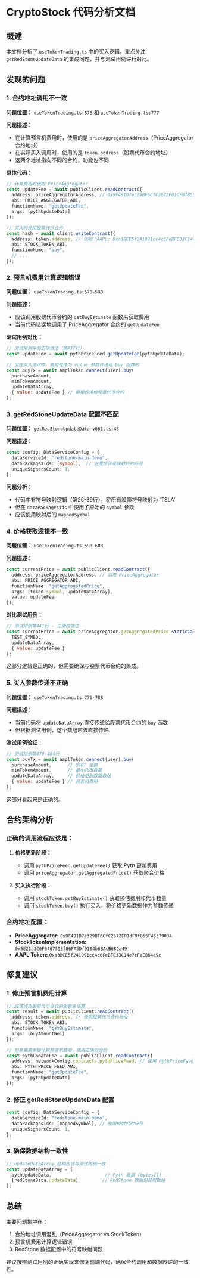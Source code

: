 # CryptoStock 代码分析文档

## 概述
本文档分析了 `useTokenTrading.ts` 中的买入逻辑，重点关注 `getRedStoneUpdateData` 的集成问题，并与测试用例进行对比。

## 发现的问题

### 1. 合约地址调用不一致

**问题位置：** `useTokenTrading.ts:578` 和 `useTokenTrading.ts:777`

**问题描述：**
- 在计算预言机费用时，使用的是 `priceAggregatorAddress`（PriceAggregator 合约地址）
- 在实际买入调用时，使用的是 `token.address`（股票代币合约地址）
- 这两个地址指向不同的合约，功能也不同

**具体代码：**
```typescript
// 计算费用时使用 PriceAggregator
const updateFee = await publicClient.readContract({
  address: priceAggregatorAddress, // 0x9F491D7e329BF6CfC2672F01dF9f856F45379034
  abi: PRICE_AGGREGATOR_ABI,
  functionName: "getUpdateFee",
  args: [pythUpdateData]
});

// 买入时使用股票代币合约
const hash = await client.writeContract({
  address: token.address, // 例如：AAPL: 0xa3BCE5f241991cc4c0FeBFE33C14e7cFaE864a9c
  abi: STOCK_TOKEN_ABI,
  functionName: "buy",
  // ...
});
```

### 2. 预言机费用计算逻辑错误

**问题位置：** `useTokenTrading.ts:578-588`

**问题描述：**
- 应该调用股票代币合约的 `getBuyEstimate` 函数来获取费用
- 当前代码错误地调用了 PriceAggregator 合约的 `getUpdateFee`

**测试用例对比：**
```javascript
// 测试用例中的正确做法（第437行）
const updateFee = await pythPriceFeed.getUpdateFee(pythUpdateData);

// 但在买入测试中，费用是作为 value 参数传递给 buy 函数的
const buyTx = await aaplToken.connect(user).buy(
  purchaseAmount,
  minTokenAmount,
  updateDataArray,
  { value: updateFee } // 直接传递给股票代币合约
);
```

### 3. getRedStoneUpdateData 配置不匹配

**问题位置：** `getRedStoneUpdateData-v061.ts:45`

**问题描述：**
```typescript
const config: DataServiceConfig = {
  dataServiceId: "redstone-main-demo",
  dataPackagesIds: [symbol],  // 这里应该是映射后的符号
  uniqueSignersCount: 1,
};
```

**问题分析：**
- 代码中有符号映射逻辑（第26-39行），将所有股票符号映射为 'TSLA'
- 但在 `dataPackagesIds` 中使用了原始的 `symbol` 参数
- 应该使用映射后的 `mappedSymbol`

### 4. 价格获取逻辑不一致

**问题位置：** `useTokenTrading.ts:590-603`

**问题描述：**
```typescript
const currentPrice = await publicClient.readContract({
  address: priceAggregatorAddress, // 调用 PriceAggregator
  abi: PRICE_AGGREGATOR_ABI,
  functionName: "getAggregatedPrice",
  args: [token.symbol, updateDataArray],
  value: updateFee
});
```

**对比测试用例：**
```javascript
// 测试用例第441行 - 正确的做法
const currentPrice = await priceAggregator.getAggregatedPrice.staticCall(
  TEST_SYMBOL,
  updateDataArray,
  { value: updateFee }
);
```

这部分逻辑是正确的，但需要确保与股票代币合约的集成。

### 5. 买入参数传递不正确

**问题位置：** `useTokenTrading.ts:776-788`

**问题描述：**
- 当前代码将 `updateDataArray` 直接传递给股票代币合约的 `buy` 函数
- 但根据测试用例，这个数组应该直接传递

**测试用例验证：**
```javascript
// 测试用例第479-484行
const buyTx = await aaplToken.connect(user).buy(
  purchaseAmount,      // USDT 金额
  minTokenAmount,      // 最小代币数量
  updateDataArray,     // 价格更新数据数组
  { value: updateFee } // 预言机费用
);
```

这部分看起来是正确的。

## 合约架构分析

### 正确的调用流程应该是：

1. **价格更新阶段：**
   - 调用 `pythPriceFeed.getUpdateFee()` 获取 Pyth 更新费用
   - 调用 `priceAggregator.getAggregatedPrice()` 获取聚合价格

2. **买入执行阶段：**
   - 调用 `stockToken.getBuyEstimate()` 获取预估费用和代币数量
   - 调用 `stockToken.buy()` 执行买入，将价格更新数据作为参数传递

### 合约地址配置：
- **PriceAggregator:** `0x9F491D7e329BF6CfC2672F01dF9f856F45379034`
- **StockTokenImplementation:** `0x5E21a3C0F6467598f86FA5Df9164b6BAcB689a49`
- **AAPL Token:** `0xa3BCE5f241991cc4c0FeBFE33C14e7cFaE864a9c`

## 修复建议

### 1. 修正预言机费用计算
```typescript
// 应该调用股票代币合约的函数来估算
const result = await publicClient.readContract({
  address: token.address, // 使用股票代币合约地址
  abi: STOCK_TOKEN_ABI,
  functionName: "getBuyEstimate",
  args: [buyAmountWei]
});

// 如果需要单独计算预言机费用，使用正确的合约
const pythUpdateFee = await publicClient.readContract({
  address: networkConfig.contracts.pythPriceFeed, // 使用 PythPriceFeed 地址
  abi: PYTH_PRICE_FEED_ABI,
  functionName: "getUpdateFee",
  args: [pythUpdateData]
});
```

### 2. 修正 getRedStoneUpdateData 配置
```typescript
const config: DataServiceConfig = {
  dataServiceId: "redstone-main-demo",
  dataPackagesIds: [mappedSymbol], // 使用映射后的符号
  uniqueSignersCount: 1,
};
```

### 3. 确保数据结构一致性
```typescript
// updateDataArray 结构应该与测试用例一致
const updateDataArray = [
  pythUpdateData,                    // Pyth 数据 (bytes[])
  [redStoneData.updateData]         // RedStone 数据包装成数组
];
```

## 总结

主要问题集中在：
1. 合约地址调用混乱（PriceAggregator vs StockToken）
2. 预言机费用计算逻辑错误
3. RedStone 数据配置中的符号映射问题

建议按照测试用例的正确实现来修复前端代码，确保合约调用和数据传递的一致性。